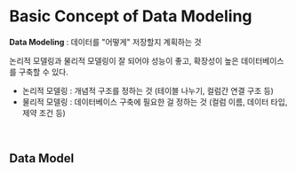 # Basic Concept of Data Modeling

**Data Modeling** : 데이터를 "어떻게" 저장할지 계획하는 것

논리적 모델링과 물리적 모델링이 잘 되어야 성능이 좋고, 확장성이 높은 데이터베이스를 구축할 수 있다.

- 논리적 모델링 : 개념적 구조를 정하는 것 (테이블 나누기, 컬럼간 연결 구조 등)
- 물리적 모델링 : 데이터베이스 구축에 필요한 걸 정하는 것 (컬럼 이름, 데이터 타입, 제약 조건 등)

<br/>

## Data Model


